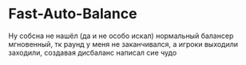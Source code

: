 # Fast-Auto-Balance
Ну собсна не нашёл (да и не особо искал) нормальный балансер мгновенный, тк раунд у меня не заканчивался, а игроки выходили заходили, создавая дисбаланс написал сие чудо
